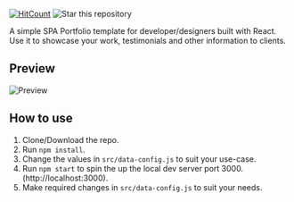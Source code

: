 [![HitCount](http://hits.dwyl.io/rbhatia46/React-Portfolio.svg)](http://hits.dwyl.io/rbhatia46/React-Portfolio)
![Star this repository](https://img.shields.io/github/stars/rbhatia46/React-Portfolio?style=social)


A simple SPA Portfolio template for developer/designers built with React. Use it to showcase your work, testimonials and other information to clients.

## Preview
![Preview](https://i.ibb.co/yQtqB0S/Capture.png)

## How to use
1. Clone/Download the repo.
2. Run  ``` npm install ```.
3. Change the values in ```src/data-config.js``` to suit your use-case.
4. Run ```npm start``` to spin the up the local dev server port 3000.(http://localhost:3000).
5. Make required changes in ```src/data-config.js``` to suit your needs.

